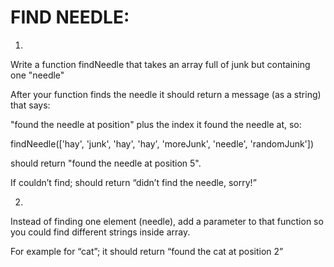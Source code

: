 # FIND NEEDLE:

1.
Write a function findNeedle that takes an array full of junk but containing one "needle"

After your function finds the needle it should return a message (as a string) that says:

"found the needle at position" plus the index it found the needle at, so: 

findNeedle(['hay', 'junk', 'hay', 'hay', 'moreJunk', 'needle', 'randomJunk'])

should return "found the needle at position 5".

If couldn’t find; should return “didn’t find the needle, sorry!”

2.
Instead of finding one element (needle), add a parameter to that function so you could find different strings inside array.

For example for “cat”; it should return “found the cat at position 2”
